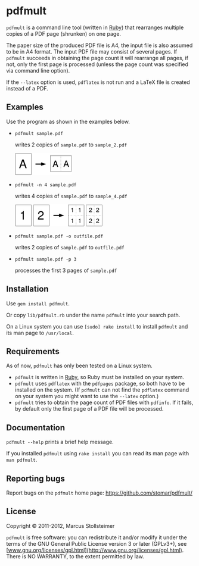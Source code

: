 pdfmult
=======

`pdfmult` is a command line tool (written in [Ruby][Ruby]) that
rearranges multiple copies of a PDF page (shrunken) on one page.

The paper size of the produced PDF file is A4,
the input file is also assumed to be in A4 format.
The input PDF file may consist of several pages.
If `pdfmult` succeeds in obtaining the page count it will rearrange all pages,
if not, only the first page is processed
(unless the page count was specified via command line option).

If the `--latex` option is used, `pdflatex` is not run and
a LaTeX file is created instead of a PDF.

Examples
--------

Use the program as shown in the examples below.

* `pdfmult sample.pdf`

    writes 2 copies of `sample.pdf` to `sample_2.pdf`

    <img src="https://github.com/stomar/pdfmult/raw/master/example1.png" alt="" width="152" height="59">

* `pdfmult -n 4 sample.pdf`

    writes 4 copies of `sample.pdf` to `sample_4.pdf`

    <img src="https://github.com/stomar/pdfmult/raw/master/example2.png" alt="" width="234" height="59">

* `pdfmult sample.pdf -o outfile.pdf`

    writes 2 copies of `sample.pdf` to `outfile.pdf`

* `pdfmult sample.pdf -p 3`

    processes the first 3 pages of `sample.pdf`

Installation
------------

Use `gem install pdfmult`.

Or copy `lib/pdfmult.rb` under the name `pdfmult` into your search path.

On a Linux system you can use `[sudo] rake install`
to install `pdfmult` and its man page to `/usr/local`.

Requirements
------------

As of now, `pdfmult` has only been tested on a Linux system.

- `pdfmult` is written in [Ruby][Ruby], so Ruby must be installed on your system.
- `pdfmult` uses `pdflatex` with the `pdfpages` package, so both have to be installed on the system.
  (If `pdfmult` can not find the `pdflatex` command on your system
  you might want to use the `--latex` option.)
- `pdfmult` tries to obtain the page count of PDF files with `pdfinfo`.
  If it fails, by default only the first page of a PDF file will be processed.

Documentation
-------------

`pdfmult --help` prints a brief help message.

If you installed `pdfmult` using `rake install` you can read
its man page with `man pdfmult`.

Reporting bugs
--------------

Report bugs on the `pdfmult` home page: <https://github.com/stomar/pdfmult/>

License
-------

Copyright &copy; 2011-2012, Marcus Stollsteimer

`pdfmult` is free software: you can redistribute it and/or modify
it under the terms of the GNU General Public License version 3 or later (GPLv3+),
see [www.gnu.org/licenses/gpl.html](http://www.gnu.org/licenses/gpl.html).
There is NO WARRANTY, to the extent permitted by law.


[Ruby]: http://www.ruby-lang.org/
